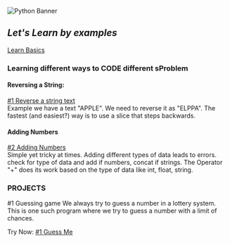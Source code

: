 ![Python Banner](https://github.com/prudhvinathreddy/Python/assets/145875841/f06acb83-7ef6-4754-aa05-c4f76557d6c2)

<h2><em>Let's Learn by examples</em></h2>

<a href="https://github.com/prudhvinathreddy/Python/blob/92e41ce28c4db8efab6bb2f4cbfa16262bac17ef/Basics.py" target="_blank">Learn Basics</a>

### Learning different ways to CODE different sProblem
#### Reversing a String: 
<div><a href="https://github.com/prudhvinathreddy/Python/blob/92e41ce28c4db8efab6bb2f4cbfa16262bac17ef/reverse.py" target="_blank">#1 Reverse a string text</a></div>
Example we have a text "APPLE". We need to reverse it as "ELPPA". The fastest (and easiest?) way is to use a slice that steps backwards.


#### Adding Numbers
<div><a href="https://github.com/prudhvinathreddy/Python/blob/92e41ce28c4db8efab6bb2f4cbfa16262bac17ef/Adding.py" target="_blank">#2 Adding Numbers</a></div>
Simple yet tricky at times. Adding different types of data leads to errors. check for type of data and add if numbers, concat if strings. The Operator "+" does its work based on the type of data like int, float, string.

### PROJECTS
#1 Guessing game
We always try to guess a number in a lottery system. This is one such program where we try to guess a number with a limit of chances.
<div>Try Now: <a href="https://github.com/prudhvinathreddy/Python/blob/7f9acead1d5c0251c7776828f9f4c804994e01cd/Projects/Beginners/Guessing.py">#1 Guess Me</a></div>
